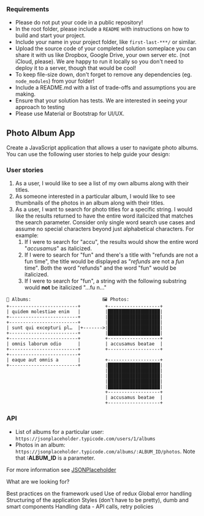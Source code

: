 ### Requirements

- Please do not put your code in a public repository!
- In the root folder, please include a `README` with instructions on how to build and start your project.
- Include your name in your project folder, like `first-last-***/` or similar.
- Upload the source code of your completed solution someplace you can share it with us like Dropbox, Google Drive, your own server etc. (not iCloud, please). We are happy to run it locally so you don't need to deploy it to a server, though that would be cool!
- To keep file-size down, don't forget to remove any dependencies (eg. `node_modules`) from your folder!
- Include a README.md with a list of trade-offs and assumptions you are making.
- Ensure that your solution has tests. We are interested in seeing your approach to testing
- Please use Material or Bootstrap for UI/UX.

## Photo Album App

Create a JavaScript application that allows a user to navigate photo albums. You can use the following user stories to help guide your design:

### User stories

1. As a user, I would like to see a list of my own albums along with their titles.
2. As someone interested in a particular album, I would like to see thumbnails of the photos in an album along with their titles.
3. As a user, I want to search for photo titles for a specific string. I would like the results returned to have the entire word italicized that matches the search parameter. Consider only single word search use cases and assume no special characters beyond just alphabetical characters. For example:
   1. If I were to search for "accu", the results would show the entire word "*accusamus*" as italicized.
   2. If I were to search for "fun" and there's a title with "refunds are not a fun time", the title would be displayed as "*refunds* are not a *fun* time". Both the word "refunds" and the word "fun" would be italicized. 
   3. If I were to search for "fun", a string with the following substring would **not** be italicized "...fu n..."


```
📸 Albums:                          🖼 Photos:
+-------------------------+         +-------------------+
| quidem molestiae enim   |         |███████████████████|
+-------------------------+         |███████████████████|
+-------------------------+         |███████████████████|
| sunt qui excepturi pl…  |+------->|███████████████████|
+-------------------------+         |███████████████████|
+-------------------------+         +-------------------+
| omnis laborum odio      |         | accusamus beatae  |
+-------------------------+         +-------------------+
+-------------------------+
| eaque aut omnis a       |         +-------------------+
+-------------------------+         |███████████████████|
                                    |███████████████████|
                                    |███████████████████|
                                    |███████████████████|
                                    |███████████████████|
                                    +-------------------+
                                    | accusamus beatae  |
                                    +-------------------+
```

### API

- List of albums for a particular user: `https://jsonplaceholder.typicode.com/users/1/albums`
- Photos in an album: `https://jsonplaceholder.typicode.com/albums/:ALBUM_ID/photos`. Note that **:ALBUM_ID** is a parameter.

For more information see [JSONPlaceholder](https://jsonplaceholder.typicode.com)

What are we looking for?

Best practices on the framework used
Use of redux 
Global error handling
Structuring of the application
	Styles (don't have to be pretty), dumb and smart components
Handling data - API calls, retry policies
